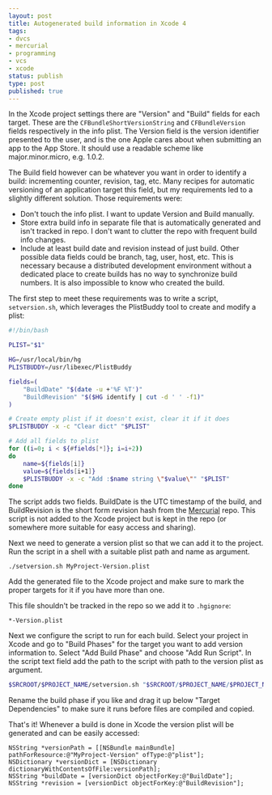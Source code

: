```yaml
---
layout: post
title: Autogenerated build information in Xcode 4
tags:
- dvcs
- mercurial
- programming
- vcs
- xcode
status: publish
type: post
published: true
---
```

In the Xcode project settings there are "Version" and "Build" fields for each target. These are the `CFBundleShortVersionString` and `CFBundleVersion` fields respectively in the info plist. The Version field is the version identifier presented to the user, and is the one Apple cares about when submitting an app to the App Store. It should use a readable scheme like major.minor.micro, e.g. 1.0.2.

The Build field however can be whatever you want in order to identify a build: incrementing counter, revision, tag, etc. Many recipes for automatic versioning of an application target this field, but my requirements led to a slightly different solution. Those requirements were:

- Don't touch the info plist. I want to update Version and Build manually.
- Store extra build info in separate file that is automatically generated and isn't tracked in repo. I don't want to clutter the repo with frequent build info changes.
- Include at least build date and revision instead of just build. Other possible data fields could be branch, tag, user, host, etc. This is necessary because a distributed development environment without a dedicated place to create builds has no way to synchronize build numbers. It is also impossible to know who created the build.

The first step to meet these requirements was to write a script, `setversion.sh`, which leverages the PlistBuddy tool to create and modify a plist:

```bash
#!/bin/bash

PLIST="$1"

HG=/usr/local/bin/hg
PLISTBUDDY=/usr/libexec/PlistBuddy

fields=(
    "BuildDate" "$(date -u +'%F %T')"
    "BuildRevision" "$($HG identify | cut -d ' ' -f1)"
)

# Create empty plist if it doesn't exist, clear it if it does
$PLISTBUDDY -x -c "Clear dict" "$PLIST"

# Add all fields to plist
for ((i=0; i < ${#fields[*]}; i=i+2))
do
    name=${fields[i]}
    value=${fields[i+1]}
    $PLISTBUDDY -x -c "Add :$name string \"$value\"" "$PLIST"
done
```

The script adds two fields. BuildDate is the UTC timestamp of the build, and BuildRevision is the short form revision hash from the [Mercurial](http://mercurial.selenic.com/) repo. This script is not added to the Xcode project but is kept in the repo (or somewhere more suitable for easy access and sharing).

Next we need to generate a version plist so that we can add it to the project. Run the script in a shell with a suitable plist path and name as argument.

```
./setversion.sh MyProject-Version.plist
```

Add the generated file to the Xcode project and make sure to mark the proper targets for it if you have more than one.

This file shouldn't be tracked in the repo so we add it to `.hgignore`:

```
*-Version.plist
```

Next we configure the script to run for each build. Select your project in Xcode and go to "Build Phases" for the target you want to add version information to. Select "Add Build Phase" and choose "Add Run Script". In the script text field add the path to the script with path to the version plist as argument.

```bash
$SRCROOT/$PROJECT_NAME/setversion.sh "$SRCROOT/$PROJECT_NAME/$PROJECT_NAME-Version.plist"
```

Rename the build phase if you like and drag it up below "Target Dependencies" to make sure it runs before files are compiled and copied.

That's it! Whenever a build is done in Xcode the version plist will be generated and can be easily accessed:

```objc
NSString *versionPath = [[NSBundle mainBundle] pathForResource:@"MyProject-Version" ofType:@"plist"];
NSDictionary *versionDict = [NSDictionary dictionaryWithContentsOfFile:versionPath];
NSString *buildDate = [versionDict objectForKey:@"BuildDate"];
NSString *revision = [versionDict objectForKey:@"BuildRevision"];
```
